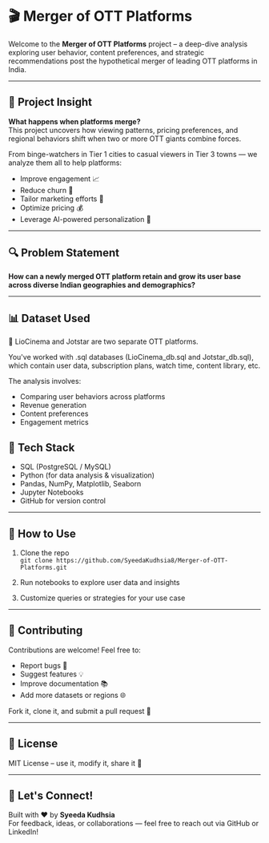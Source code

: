 # 🎬 Merger of OTT Platforms

Welcome to the **Merger of OTT Platforms** project – a deep-dive analysis exploring user behavior, content preferences, and strategic recommendations post the hypothetical merger of leading OTT platforms in India.

---

## 🧠 Project Insight

**What happens when platforms merge?**  
This project uncovers how viewing patterns, pricing preferences, and regional behaviors shift when two or more OTT giants combine forces.

From binge-watchers in Tier 1 cities to casual viewers in Tier 3 towns — we analyze them all to help platforms:

- Improve engagement 📈  
- Reduce churn 🔁  
- Tailor marketing efforts 🎯  
- Optimize pricing 💰  
- Leverage AI-powered personalization 🤖  

---

## 🔍 Problem Statement

**How can a newly merged OTT platform retain and grow its user base across diverse Indian geographies and demographics?**

---

## 📊 Dataset Used

📁 LioCinema and Jotstar are two separate OTT platforms.

You've worked with .sql databases (LioCinema_db.sql and Jotstar_db.sql), which contain user data, subscription plans, watch time, content library, etc.

The analysis involves:

- Comparing user behaviors across platforms
- Revenue generation
- Content preferences
- Engagement metrics

## 🧬 Tech Stack

- SQL (PostgreSQL / MySQL)
- Python (for data analysis & visualization)
- Pandas, NumPy, Matplotlib, Seaborn
- Jupyter Notebooks
- GitHub for version control

---

## 🚀 How to Use

1. Clone the repo  
   `git clone https://github.com/SyeedaKudhsia8/Merger-of-OTT-Platforms.git`

2. Run notebooks to explore user data and insights

3. Customize queries or strategies for your use case

---

## 🤝 Contributing

Contributions are welcome! Feel free to:

- Report bugs 🐞  
- Suggest features 💡  
- Improve documentation 📚  
- Add more datasets or regions 🌐  

Fork it, clone it, and submit a pull request 🚀

---

## 📜 License

MIT License – use it, modify it, share it 💙

---

## 💬 Let's Connect!

Built with ❤️ by **Syeeda Kudhsia**  
For feedback, ideas, or collaborations — feel free to reach out via GitHub or LinkedIn!

